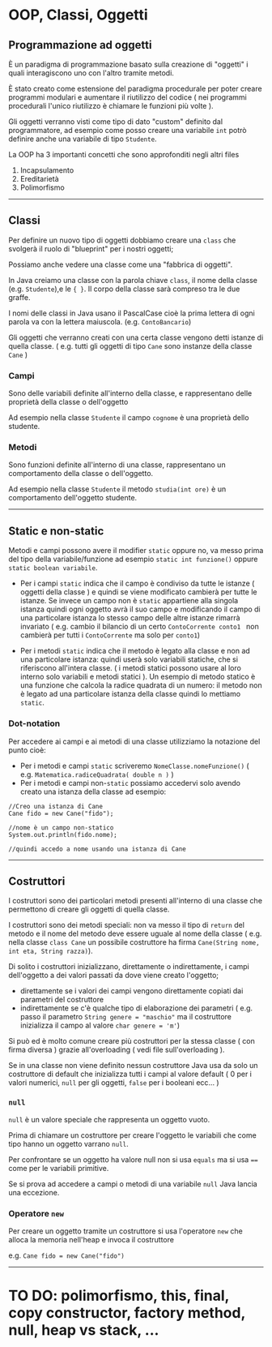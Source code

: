 # OOP, Classi, Oggetti

## Programmazione ad oggetti
È un paradigma di programmazione basato sulla creazione di "oggetti" i quali interagiscono uno con l'altro tramite metodi.

È stato creato come estensione del paradigma procedurale per poter creare programmi modulari e aumentare il riutilizzo del codice ( nei programmi procedurali l'unico riutilizzo è chiamare le funzioni più volte ).

Gli oggetti verranno visti come tipo di dato "custom" definito dal programmatore, ad esempio come posso creare una variabile `int` potrò definire anche una variabile di tipo `Studente`.

La OOP ha 3 importanti concetti che sono approfonditi negli altri files     
1. Incapsulamento
2. Ereditarietà
3. Polimorfismo
___

## Classi
Per definire un nuovo tipo di oggetti dobbiamo creare una `class` che svolgerà il ruolo di "blueprint" per i nostri oggetti; 

Possiamo anche vedere una classe come una "fabbrica di oggetti". 

In Java creiamo una classe con la parola chiave `class`, il nome della classe (e.g. `Studente`),e le `{ }`. Il corpo della classe sarà compreso tra le due graffe.

I nomi delle classi in Java usano il PascalCase cioè la prima lettera di ogni parola va con la lettera maiuscola. (e.g. `ContoBancario`)

Gli oggetti che verranno creati con una certa classe vengono detti istanze di quella classe. ( e.g. tutti gli oggetti di tipo `Cane` sono instanze della classe `Cane` )

### Campi 
Sono delle variabili definite all'interno della classe, e rappresentano delle proprietà della classe o dell'oggetto

Ad esempio nella classe `Studente` il campo `cognome` è una proprietà dello studente.

### Metodi
Sono  funzioni definite all'interno di una classe, rappresentano un comportamento della classe o dell'oggetto.

Ad esempio nella classe `Studente` il metodo `studia(int ore)` è un comportamento dell'oggetto studente.

___
## Static e non-static
Metodi e campi possono avere il modifier `static` oppure no, va messo prima del tipo della variabile/funzione ad esempio `static int funzione()` oppure `static boolean variabile`.
 * Per i campi `static` indica che il campo è condiviso da tutte le istanze ( oggetti della classe ) e quindi se viene modificato cambierà per tutte le istanze. Se invece un campo non è `static` appartiene alla singola istanza quindi ogni oggetto avrà il suo campo e modificando il campo di una particolare istanza lo stesso campo delle altre istanze rimarrà invariato ( e.g. cambio il bilancio di un certo `ContoCorrente conto1 ` non cambierà per tutti i `ContoCorrente` ma solo per `conto1`)

 * Per i metodi `static` indica che il metodo è legato alla classe e non ad una particolare istanza: quindi userà solo variabili statiche, che si riferiscono all'intera classe. ( i metodi statici possono usare al loro interno solo variabili e metodi statici ). Un esempio di metodo statico è una funzione che calcola la radice quadrata di un numero: il metodo non è legato ad una particolare istanza della classe quindi lo mettiamo `static`. 
### Dot-notation
Per accedere ai campi e ai metodi di una classe utilizziamo la notazione del punto cioè:
* Per i metodi e campi `static` scriveremo `NomeClasse.nomeFunzione()` ( e.g. `Matematica.radiceQuadrata( double n )` )
* Per i metodi e campi non-`static` possiamo accedervi solo avendo creato una istanza della classe ad esempio: 
```
//Creo una istanza di Cane
Cane fido = new Cane("fido");

//nome è un campo non-statico
System.out.println(fido.nome);

//quindi accedo a nome usando una istanza di Cane
 ```
___
## Costruttori
I costruttori sono dei particolari metodi presenti all'interno di una classe che permettono di creare gli oggetti di quella classe.

I costruttori sono dei metodi speciali: non va messo il tipo di `return` del metodo e il nome del metodo deve essere uguale al nome della classe ( e.g. nella classe `class Cane` un possibile costruttore ha firma `Cane(String nome, int eta, String razza)`).

Di solito i costruttori inizializzano, direttamente o indirettamente, i campi dell'oggetto a dei valori passati da dove viene creato l'oggetto;
* direttamente se i valori dei campi vengono direttamente copiati dai parametri del costruttore 
* indirettamente se c'è qualche tipo di elaborazione dei parametri ( e.g. passo il parametro `String genere = "maschio"` ma il costruttore inizializza il campo al valore `char genere = 'm'`)

Si può ed è molto comune creare più costruttori per la stessa classe ( con firma diversa ) grazie all'overloading ( vedi file sull'overloading ).

Se in una classe non viene definito nessun costruttore Java usa da solo un costruttore di default che inizializza tutti i campi al valore default ( 0 per i valori numerici, `null` per gli oggetti, `false` per i booleani ecc... )
### `null`
`null` è un valore speciale che rappresenta un oggetto vuoto.

Prima di chiamare un costruttore per creare l'oggetto le variabili che come tipo hanno un oggetto varrano `null`. 

Per confrontare se un oggetto ha valore null non si usa `equals` ma si usa `==` come per le variabili primitive. 

Se si prova ad accedere a campi o metodi di una variabile `null` Java lancia una eccezione.


### Operatore `new`
Per creare un oggetto tramite un costruttore si usa l'operatore `new` che alloca la memoria nell'heap e invoca il costruttore

e.g. `Cane fido = new Cane("fido")`

___


# TO DO: polimorfismo, this, final, copy constructor, factory method, null, heap vs stack, ...